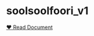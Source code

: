 # soolsoolfoori_v1

[❤ Read Document](https://drive.google.com/file/d/1sqZuuQcHk0a-_ZuFoI-9R83RmgnsHBbq/view?usp=drive_link, "Document")
